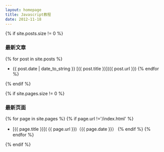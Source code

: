 ```yaml
---
layout: homepage
title: Javascript教程
date: 2012-11-18
---
```


{% if site.posts.size != 0 %}

### 最新文章

{% for post in site.posts %}
* {{ post.date | date_to_string }} [{{ post.title }}]({{ post.url }})
{% endfor %}

{% endif %}

{% if site.pages.size != 0 %}

### 最新页面

{% for page in site.pages %}
{% if page.url !='/index.html' %}
* [{{ page.title }}]( {{ page.url }})（{{ page.date }}）
{% endif %}
{% endfor %}

{% endif %}
